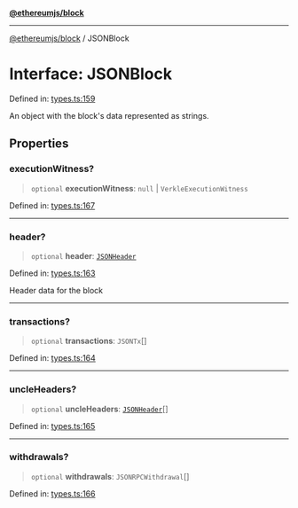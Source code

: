 [**@ethereumjs/block**](../README.md)

***

[@ethereumjs/block](../README.md) / JSONBlock

# Interface: JSONBlock

Defined in: [types.ts:159](https://github.com/ethereumjs/ethereumjs-monorepo/blob/master/packages/block/src/types.ts#L159)

An object with the block's data represented as strings.

## Properties

### executionWitness?

> `optional` **executionWitness**: `null` \| `VerkleExecutionWitness`

Defined in: [types.ts:167](https://github.com/ethereumjs/ethereumjs-monorepo/blob/master/packages/block/src/types.ts#L167)

***

### header?

> `optional` **header**: [`JSONHeader`](JSONHeader.md)

Defined in: [types.ts:163](https://github.com/ethereumjs/ethereumjs-monorepo/blob/master/packages/block/src/types.ts#L163)

Header data for the block

***

### transactions?

> `optional` **transactions**: `JSONTx`[]

Defined in: [types.ts:164](https://github.com/ethereumjs/ethereumjs-monorepo/blob/master/packages/block/src/types.ts#L164)

***

### uncleHeaders?

> `optional` **uncleHeaders**: [`JSONHeader`](JSONHeader.md)[]

Defined in: [types.ts:165](https://github.com/ethereumjs/ethereumjs-monorepo/blob/master/packages/block/src/types.ts#L165)

***

### withdrawals?

> `optional` **withdrawals**: `JSONRPCWithdrawal`[]

Defined in: [types.ts:166](https://github.com/ethereumjs/ethereumjs-monorepo/blob/master/packages/block/src/types.ts#L166)
